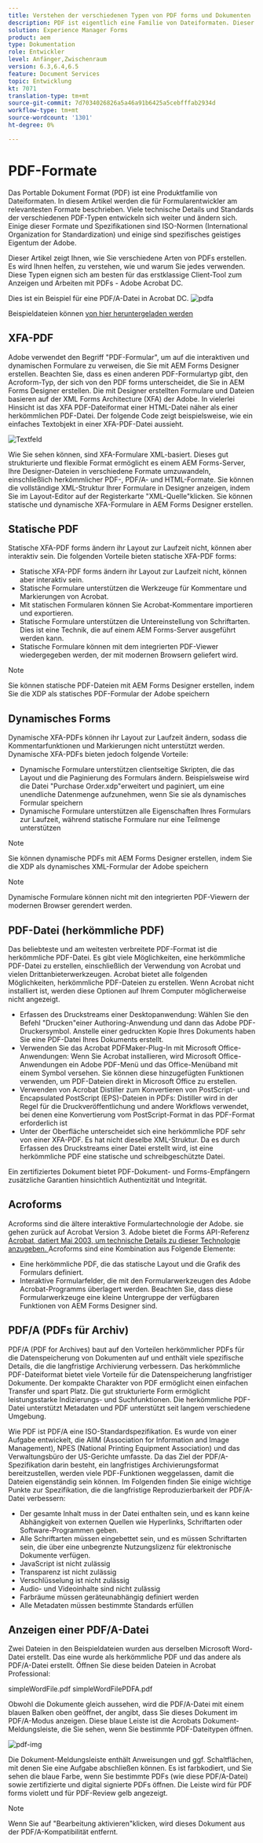 ```yaml
---
title: Verstehen der verschiedenen Typen von PDF forms und Dokumenten
description: PDF ist eigentlich eine Familie von Dateiformaten. Dieser Artikel beschreibt die Typen von PDFs, die für Formularentwickler wichtig und relevant sind.
solution: Experience Manager Forms
product: aem
type: Dokumentation
role: Entwickler
level: Anfänger,Zwischenraum
version: 6.3,6.4,6.5
feature: Document Services
topic: Entwicklung
kt: 7071
translation-type: tm+mt
source-git-commit: 7d7034026826a5a46a91b6425a5cebfffab2934d
workflow-type: tm+mt
source-wordcount: '1301'
ht-degree: 0%

---
```



# PDF-Formate

Das Portable Dokument Format (PDF) ist eine Produktfamilie von Dateiformaten. In diesem Artikel werden die für Formularentwickler am relevantesten Formate beschrieben. Viele technische Details und Standards der verschiedenen PDF-Typen entwickeln sich weiter und ändern sich. Einige dieser Formate und Spezifikationen sind ISO-Normen (International Organization for Standardization) und einige sind spezifisches geistiges Eigentum der Adobe.

Dieser Artikel zeigt Ihnen, wie Sie verschiedene Arten von PDFs erstellen. Es wird Ihnen helfen, zu verstehen, wie und warum Sie jedes verwenden. Diese Typen eignen sich am besten für das erstklassige Client-Tool zum Anzeigen und Arbeiten mit PDFs - Adobe Acrobat DC.

Dies ist ein Beispiel für eine PDF/A-Datei in Acrobat DC.
![pdfa](assets/pdfa-file-in-acrobat.png)

Beispieldateien können [von hier heruntergeladen werden](assets/pdf-file-types.zip)

## XFA-PDF

Adobe verwendet den Begriff &quot;PDF-Formular&quot;, um auf die interaktiven und dynamischen Formulare zu verweisen, die Sie mit AEM Forms Designer erstellen. Beachten Sie, dass es einen anderen PDF-Formulartyp gibt, den Acroform-Typ, der sich von den PDF forms unterscheidet, die Sie in AEM Forms Designer erstellen. Die mit Designer erstellten Formulare und Dateien basieren auf der XML Forms Architecture (XFA) der Adobe. In vielerlei Hinsicht ist das XFA PDF-Dateiformat einer HTML-Datei näher als einer herkömmlichen PDF-Datei. Der folgende Code zeigt beispielsweise, wie ein einfaches Textobjekt in einer XFA-PDF-Datei aussieht.

![Textfeld](assets/text-field.JPG)

Wie Sie sehen können, sind XFA-Formulare XML-basiert. Dieses gut strukturierte und flexible Format ermöglicht es einem AEM Forms-Server, Ihre Designer-Dateien in verschiedene Formate umzuwandeln, einschließlich herkömmlicher PDF-, PDF/A- und HTML-Formate. Sie können die vollständige XML-Struktur Ihrer Formulare in Designer anzeigen, indem Sie im Layout-Editor auf der Registerkarte &quot;XML-Quelle&quot;klicken. Sie können statische und dynamische XFA-Formulare in AEM Forms Designer erstellen.

## Statische PDF

Statische XFA-PDF forms ändern ihr Layout zur Laufzeit nicht, können aber interaktiv sein. Die folgenden Vorteile bieten statische XFA-PDF forms:

* Statische XFA-PDF forms ändern ihr Layout zur Laufzeit nicht, können aber interaktiv sein.
* Statische Formulare unterstützen die Werkzeuge für Kommentare und Markierungen von Acrobat.
* Mit statischen Formularen können Sie Acrobat-Kommentare importieren und exportieren.
* Statische Formulare unterstützen die Untereinstellung von Schriftarten. Dies ist eine Technik, die auf einem AEM Forms-Server ausgeführt werden kann.
* Statische Formulare können mit dem integrierten PDF-Viewer wiedergegeben werden, der mit modernen Browsern geliefert wird.

>[!NOTE]
> Sie können statische PDF-Dateien mit AEM Forms Designer erstellen, indem Sie die XDP als statisches PDF-Formular der Adobe speichern

## Dynamisches Forms

Dynamische XFA-PDFs können ihr Layout zur Laufzeit ändern, sodass die Kommentarfunktionen und Markierungen nicht unterstützt werden. Dynamische XFA-PDFs bieten jedoch folgende Vorteile:

* Dynamische Formulare unterstützen clientseitige Skripten, die das Layout und die Paginierung des Formulars ändern. Beispielsweise wird die Datei &quot;Purchase Order.xdp&quot;erweitert und paginiert, um eine unendliche Datenmenge aufzunehmen, wenn Sie sie als dynamisches Formular speichern
* Dynamische Formulare unterstützen alle Eigenschaften Ihres Formulars zur Laufzeit, während statische Formulare nur eine Teilmenge unterstützen


>[!NOTE]
> Sie können dynamische PDFs mit AEM Forms Designer erstellen, indem Sie die XDP als dynamisches XML-Formular der Adobe speichern

>[!NOTE]
> Dynamische Formulare können nicht mit den integrierten PDF-Viewern der modernen Browser gerendert werden.


## PDF-Datei (herkömmliche PDF)

Das beliebteste und am weitesten verbreitete PDF-Format ist die herkömmliche PDF-Datei. Es gibt viele Möglichkeiten, eine herkömmliche PDF-Datei zu erstellen, einschließlich der Verwendung von Acrobat und vielen Drittanbieterwerkzeugen. Acrobat bietet alle folgenden Möglichkeiten, herkömmliche PDF-Dateien zu erstellen. Wenn Acrobat nicht installiert ist, werden diese Optionen auf Ihrem Computer möglicherweise nicht angezeigt.

* Erfassen des Druckstreams einer Desktopanwendung: Wählen Sie den Befehl &quot;Drucken&quot;einer Authoring-Anwendung und dann das Adobe PDF-Druckersymbol. Anstelle einer gedruckten Kopie Ihres Dokuments haben Sie eine PDF-Datei Ihres Dokuments erstellt.
* Verwenden Sie das Acrobat PDFMaker-Plug-In mit Microsoft Office-Anwendungen: Wenn Sie Acrobat installieren, wird Microsoft Office-Anwendungen ein Adobe PDF-Menü und das Office-Menüband mit einem Symbol versehen. Sie können diese hinzugefügten Funktionen verwenden, um PDF-Dateien direkt in Microsoft Office zu erstellen.
* Verwenden von Acrobat Distiller zum Konvertieren von PostScript- und Encapsulated PostScript (EPS)-Dateien in PDFs: Distiller wird in der Regel für die Druckveröffentlichung und andere Workflows verwendet, bei denen eine Konvertierung vom PostScript-Format in das PDF-Format erforderlich ist
* Unter der Oberfläche unterscheidet sich eine herkömmliche PDF sehr von einer XFA-PDF. Es hat nicht dieselbe XML-Struktur. Da es durch Erfassen des Druckstreams einer Datei erstellt wird, ist eine herkömmliche PDF eine statische und schreibgeschützte Datei.

Ein zertifiziertes Dokument bietet PDF-Dokument- und Forms-Empfängern zusätzliche Garantien hinsichtlich Authentizität und Integrität.

## Acroforms

Acroforms sind die ältere interaktive Formulartechnologie der Adobe. sie gehen zurück auf Acrobat Version 3. Adobe bietet die Forms API-Referenz [Acrobat, datiert Mai 2003, um technische Details zu dieser Technologie anzugeben. ](assets/FormsAPIReference.pdf) Acroforms sind eine Kombination aus
Folgende Elemente:

* Eine herkömmliche PDF, die das statische Layout und die Grafik des Formulars definiert.
* Interaktive Formularfelder, die mit den Formularwerkzeugen des Adobe Acrobat-Programms überlagert werden. Beachten Sie, dass diese Formularwerkzeuge eine kleine Untergruppe der verfügbaren Funktionen von AEM Forms Designer sind.

## PDF/A (PDFs für Archiv)

PDF/A (PDF for Archives) baut auf den Vorteilen herkömmlicher PDFs für die Datenspeicherung von Dokumenten auf und enthält viele spezifische Details, die die langfristige Archivierung verbessern. Das herkömmliche PDF-Dateiformat bietet viele Vorteile für die Datenspeicherung langfristiger Dokumente. Der kompakte Charakter von PDF ermöglicht einen einfachen Transfer und spart Platz. Die gut strukturierte Form ermöglicht leistungsstarke Indizierungs- und Suchfunktionen. Die herkömmliche PDF-Datei unterstützt Metadaten und PDF unterstützt seit langem verschiedene Umgebung.

Wie PDF ist PDF/A eine ISO-Standardspezifikation. Es wurde von einer Aufgabe entwickelt, die AIIM (Association for Information and Image Management), NPES (National Printing Equipment Association) und das Verwaltungsbüro der US-Gerichte umfasste. Da das Ziel der PDF/A-Spezifikation darin besteht, ein langfristiges Archivierungsformat bereitzustellen, werden viele PDF-Funktionen weggelassen, damit die Dateien eigenständig sein können. Im Folgenden finden Sie einige wichtige Punkte zur Spezifikation, die die langfristige Reproduzierbarkeit der PDF/A-Datei verbessern:

* Der gesamte Inhalt muss in der Datei enthalten sein, und es kann keine Abhängigkeit von externen Quellen wie Hyperlinks, Schriftarten oder Software-Programmen geben.
* Alle Schriftarten müssen eingebettet sein, und es müssen Schriftarten sein, die über eine unbegrenzte Nutzungslizenz für elektronische Dokumente verfügen.
* JavaScript ist nicht zulässig
* Transparenz ist nicht zulässig
* Verschlüsselung ist nicht zulässig
* Audio- und Videoinhalte sind nicht zulässig
* Farbräume müssen geräteunabhängig definiert werden
* Alle Metadaten müssen bestimmte Standards erfüllen

## Anzeigen einer PDF/A-Datei

Zwei Dateien in den Beispieldateien wurden aus derselben Microsoft Word-Datei erstellt. Das eine wurde als herkömmliche PDF und das andere als PDF/A-Datei erstellt. Öffnen Sie diese beiden Dateien in Acrobat Professional:

simpleWordFile.pdf
simpleWordFilePDFA.pdf

Obwohl die Dokumente gleich aussehen, wird die PDF/A-Datei mit einem blauen Balken oben geöffnet, der angibt, dass Sie dieses Dokument im PDF/A-Modus anzeigen. Diese blaue Leiste ist die Acrobats Dokument-Meldungsleiste, die Sie sehen, wenn Sie bestimmte PDF-Dateitypen öffnen.

![pdf-img](assets/pdfa-message.png)

Die Dokument-Meldungsleiste enthält Anweisungen und ggf. Schaltflächen, mit denen Sie eine Aufgabe abschließen können. Es ist farbkodiert, und Sie sehen die blaue Farbe, wenn Sie bestimmte PDFs (wie diese PDF/A-Datei) sowie zertifizierte und digital signierte PDFs öffnen. Die Leiste wird für PDF forms violett und für PDF-Review gelb angezeigt.

>[!NOTE]
> Wenn Sie auf &quot;Bearbeitung aktivieren&quot;klicken, wird dieses Dokument aus der PDF/A-Kompatibilität entfernt.




